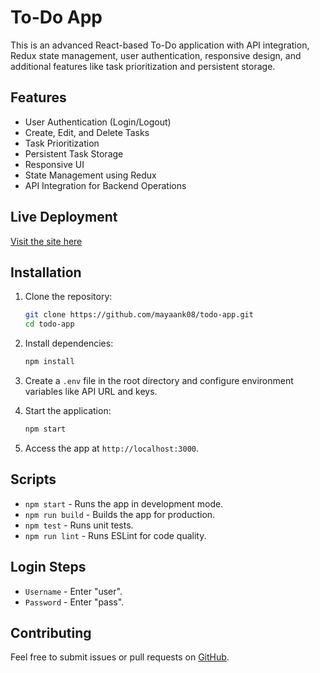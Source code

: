# To-Do App

This is an advanced React-based To-Do application with API integration, Redux state management, user authentication, responsive design, and additional features like task prioritization and persistent storage.

## Features
- User Authentication (Login/Logout)
- Create, Edit, and Delete Tasks
- Task Prioritization
- Persistent Task Storage
- Responsive UI
- State Management using Redux
- API Integration for Backend Operations

## Live Deployment
[Visit the site here](https://sparkly-halva-9f6453.netlify.app)

## Installation
1. Clone the repository:
    ```bash
    git clone https://github.com/mayaank08/todo-app.git
    cd todo-app
    ```

2. Install dependencies:
    ```bash
    npm install
    ```

3. Create a `.env` file in the root directory and configure environment variables like API URL and keys.

4. Start the application:
    ```bash
    npm start
    ```

5. Access the app at `http://localhost:3000`.

## Scripts
- `npm start` - Runs the app in development mode.
- `npm run build` - Builds the app for production.
- `npm test` - Runs unit tests.
- `npm run lint` - Runs ESLint for code quality.

## Login Steps
- `Username` - Enter "user".
- `Password` - Enter "pass".

## Contributing
Feel free to submit issues or pull requests on [GitHub](https://github.com/mayaank08/todo-app).

